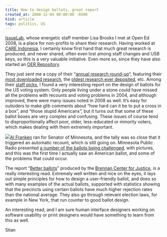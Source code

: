 ```yaml
---
title: How to design ballots, great report
created_at: 2008-12-04 00:00:00 -0500
kind: article
tags: politics, US
---
```


[IssueLab](http://issuelab.org/), whose energetic staff member Lisa
Brooks I met at Open Ed 2008, is a place for non-profits to share their
research. Having worked at [CARE
Indonesia](http://www.careindonesia.or.id/), I certainly know first hand
that much great research is produced, and never shared, often even lost
among staff changes and USB keys, so this is a very valuable initiative.
Even more so, since they have also started an [OER
Repository](http://oer.issuelab.org/research).

They just sent me a copy of their “[annual research
round-up](http://www.issuelab.org/closeup)“, featuring their [most
downloaded
research](http://www.issuelab.org/closeup/Dec_2008#downloads), the
[oldest research ever
deposited](http://www.issuelab.org/closeup/Dec_2008#oldest), etc. Among
their [staff picks](http://www.issuelab.org/closeup/Dec_2008#staff), I
found a very interesting report on the design of ballots for the US
voting system. Only people living under a stone could have missed all
the problems with recounts and voting problems in 2004, and although
improved, there were many issues noted in 2008 as well. It’s easy for
outsiders to make glib comments about “how hard can it be to put a cross
in a box”, and “those stupid Americans”, but it turns out that some of
these ballot boxes are very complex and confusing. These issues of
course tend to disproportionally affect poor, older, less-educated or
minority voters, which makes dealing with them extremely important.

[![](http://minnesota.publicradio.org/features/2008/11/19_challenged_ballots/images/justbecause.jpg)](http://minnesota.publicradio.org/features/2008/11/19_challenged_ballots/images/justbecause.jpg)[Al
Franken](http://en.wikipedia.org/wiki/Al_Franken) ran for Senator of
Minnesota, and the tally was so close that it triggered an automatic
recount, which is still going on. Minnesota Public Radio presented [a
number of the ballots being
challenged](http://minnesota.publicradio.org/features/2008/11/19_challenged_ballots/),
with pictures, and this was the first time I actually saw an American
ballot, and some of the problems that could occur.

The report “[Better
ballots](http://www.issuelab.org/research/better_ballots)” produced by
the [Brennan Center for
Justice](http://www.issuelab.org/click/site/brennan_center_for_justice/www.brennancenter.org),
is a really interesting read. Extremely well written and nice on the
eyes, it lays out simple principles for how to design a user-friendly
ballot, and does so with many examples of the actual ballots, supported
with statistics showing that the precincts using certain ballots have
much higher rejection rates than the national average. They also go
through relevant election laws, for example in New York, that run
counter to good ballot design.

An interesting read, and I am sure human interface designers working on
software usability or print designers would have something to learn from
this as well.

Stian
